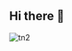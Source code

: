 ## Hi there 👋
![tn2](https://github.com/user-attachments/assets/7a71f6ff-5e40-4878-8075-23e9d253f9f2)

<!--
**mwanjeronie/mwanjeronie** is a ✨ _special_ ✨ repository because its `README.md` (this file) appears on your GitHub profile.

Here are some ideas to get you started:

- 🔭 I’m currently working on ...
- 🌱 I’m currently learning ...!
- 👯 I’m looking to collaborate on ...
- 🤔 I’m looking for help with ...
- 💬 Ask me about ...
- 📫 How to reach me: ...
- 😄 Pronouns: ...
- ⚡ Fun fact: ...
-->
